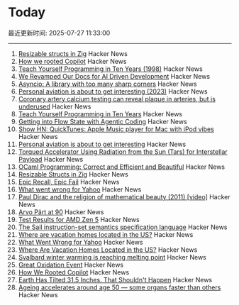 # Today

最近更新时间: 2025-07-27 11:33:00

--- 
1. [Resizable structs in Zig](https://tristanpemble.com/resizable-structs-in-zig/) Hacker News
2. [How we rooted Copilot](https://research.eye.security/how-we-rooted-copilot/) Hacker News
3. [Teach Yourself Programming in Ten Years (1998)](https://norvig.com/21-days.html) Hacker News
4. [We Revamped Our Docs for AI Driven Development](https://docs.freestyle.sh/blog/docs-revamp) Hacker News
5. [Asyncio: A library with too many sharp corners](https://sailor.li/asyncio) Hacker News
6. [Personal aviation is about to get interesting (2023)](https://www.elidourado.com/p/personal-aviation) Hacker News
7. [Coronary artery calcium testing can reveal plaque in arteries, but is underused](https://www.nytimes.com/2025/07/26/health/coronary-artery-calcium-heart.html) Hacker News
8. [Teach Yourself Programming in Ten Years](https://norvig.com/21-days.html) Hacker News
9. [Getting into Flow State with Agentic Coding](https://kau.sh/blog/agentic-coding-flow-state/) Hacker News
10. [Show HN: QuickTunes: Apple Music player for Mac with iPod vibes](https://furnacecreek.org/quicktunes/) Hacker News
11. [Personal aviation is about to get interesting](https://www.elidourado.com/p/personal-aviation) Hacker News
12. [Torqued Accelerator Using Radiation from the Sun (Tars) for Interstellar Payload](https://arxiv.org/abs/2507.17615) Hacker News
13. [OCaml Programming: Correct and Efficient and Beautiful](https://cs3110.github.io/textbook/cover.html) Hacker News
14. [Resizable Structs in Zig](https://tristanpemble.com/resizable-structs-in-zig/) Hacker News
15. [Epic Recall, Epic Fail](https://taipology.substack.com/p/epic-recall-epic-fail) Hacker News
16. [What went wrong for Yahoo](https://dfarq.homeip.net/what-went-wrong-for-yahoo/) Hacker News
17. [Paul Dirac and the religion of mathematical beauty (2011) [video]](https://www.youtube.com/watch?v=jPwo1XsKKXg) Hacker News
18. [Arvo Pärt at 90](https://www.theguardian.com/music/2025/jul/24/the-god-of-small-things-celebrating-arvo-part-at-90) Hacker News
19. [Test Results for AMD Zen 5](https://www.agner.org/forum/viewtopic.php?t=287&start=10) Hacker News
20. [The Sail instruction-set semantics specification language](https://alasdair.github.io/manual.html) Hacker News
21. [Where are vacation homes located in the US?](https://www.construction-physics.com/p/where-are-vacation-homes-located) Hacker News
22. [What Went Wrong for Yahoo](https://dfarq.homeip.net/what-went-wrong-for-yahoo/) Hacker News
23. [Where Are Vacation Homes Located in the US?](https://www.construction-physics.com/p/where-are-vacation-homes-located) Hacker News
24. [Svalbard winter warming is reaching melting point](https://www.nature.com/articles/s41467-025-60926-8) Hacker News
25. [Great Oxidation Event](https://en.wikipedia.org/wiki/Great_Oxidation_Event) Hacker News
26. [How We Rooted Copilot](https://research.eye.security/how-we-rooted-copilot/) Hacker News
27. [Earth Has Tilted 31.5 Inches. That Shouldn't Happen](https://www.popularmechanics.com/science/environment/a65515974/why-earth-has-tilted-science/) Hacker News
28. [Ageing accelerates around age 50 ― some organs faster than others](https://www.nature.com/articles/d41586-025-02333-z) Hacker News
